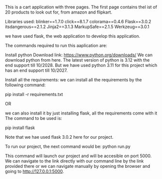 This is a cart application with three pages. The first page contains thel ist of 20 products to look out for, from amazon and flipkart.

Libraries used: blinker==1.7.0 click==8.1.7 colorama==0.4.6 Flask==3.0.2 itsdangerous==2.1.2 Jinja2==3.1.3 MarkupSafe==2.1.5 Werkzeug==3.0.1

we have used flask, the web application to develop this application.

The commands required to run this aaplication are:

Install python Download link: https://www.python.org/downloads/ We can download python from here. The latest version of python is 3.12 with the end support till 10/2028. But we have used python 3.11 for this project which has an end support till 10/2027.

Install all the requirements: we can install all the requirements by the following command:

pip install -r requirements.txt

OR

we can also install it by just installing flask, all the requirements come with it The command to be used is:

pip install flask

Note that we hae used flask 3.0.2 here for our project.

To run our project, the next command would be:
python run.py

This command will launch our project and will be accesible on port 5000. We can navigate to the link directly with our command line by the link provided there or we can navigate manually by opening the browser and going to http://127.0.0.1:5000.
